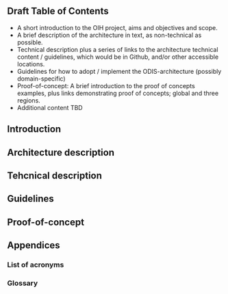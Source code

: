 ## Draft Table of Contents

- A short introduction to the OIH project, aims and objectives and scope.
- A brief description of the architecture in text, as non-technical as possible.
- Technical description plus a series of links to the architecture technical content / guidelines, which would be in Github, and/or other accessible locations. 
- Guidelines for how to adopt / implement the ODIS-architecture (possibly domain-specific)
- Proof-of-concept: A brief introduction to the proof of concepts examples, plus links demonstrating proof of concepts; global and three regions.
- Additional content TBD

## Introduction
## Architecture description
## Tehcnical description
## Guidelines
## Proof-of-concept
## Appendices

### List of acronyms
### Glossary
